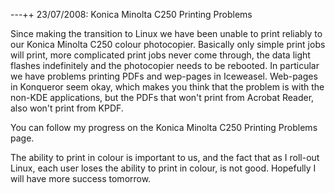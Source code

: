 ---++ 23/07/2008: Konica Minolta C250 Printing Problems

Since making the transition to Linux we have been unable to print reliably to our Konica Minolta C250 colour photocopier.  Basically only simple print jobs will print, more complicated print jobs never come through, the data light flashes indefinitely and the photocopier needs to be rebooted.  In particular we have problems printing PDFs and wep-pages in Iceweasel. Web-pages in Konqueror seem okay, which makes you think that the problem is with the non-KDE applications, but the PDFs that won't print from Acrobat Reader, also won't print from KPDF.

You can follow my progress on the Konica Minolta C250 Printing Problems page.

The ability to print in colour is important to us, and the fact that as I roll-out Linux, each user loses the ability to print in colour, is not good.  Hopefully I will have more success tomorrow.

